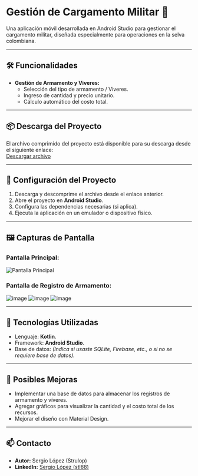 # Gestión de Cargamento Militar 🚁

Una aplicación móvil desarrollada en Android Studio para gestionar el cargamento militar, diseñada especialmente para operaciones en la selva colombiana.

---

## 🛠️ Funcionalidades
- **Gestión de Armamento y Viveres:**
  - Selección del tipo de armamento / Viveres.
  - Ingreso de cantidad y precio unitario.
  - Cálculo automático del costo total.

---

## 📦 Descarga del Proyecto
El archivo comprimido del proyecto está disponible para su descarga desde el siguiente enlace:  
[Descargar archivo](https://drive.google.com/file/d/1rp5hoCkb3Iy08Ee6iWcv7PUATs17k95g/view?usp=sharing)

---

## 🚀 Configuración del Proyecto
1. Descarga y descomprime el archivo desde el enlace anterior.
2. Abre el proyecto en **Android Studio**.
3. Configura las dependencias necesarias (si aplica).
4. Ejecuta la aplicación en un emulador o dispositivo físico.

---

## 🖼️ Capturas de Pantalla
### Pantalla Principal:
![Pantalla Principal](ruta/a/la/imagen.jpg)

### Pantalla de Registro de Armamento:
![image](https://github.com/user-attachments/assets/b09d6c24-74b3-4c9e-b041-c634b4a54652)
![image](https://github.com/user-attachments/assets/b78adfd4-eb04-4a28-b7ae-43a58d992eac)
![image](https://github.com/user-attachments/assets/f55c8790-a35c-4103-9e14-c95b606b69f1)

---

## 🔧 Tecnologías Utilizadas
- Lenguaje: **Kotlin**.
- Framework: **Android Studio**.
- Base de datos: *(Indica si usaste SQLite, Firebase, etc., o si no se requiere base de datos).*

---

## 🤔 Posibles Mejoras
- Implementar una base de datos para almacenar los registros de armamento y víveres.
- Agregar gráficos para visualizar la cantidad y el costo total de los recursos.
- Mejorar el diseño con Material Design.

---

## 📫 Contacto
- **Autor:** Sergio López (Strulop)
- **LinkedIn:** [Sergio López (stl88)](https://www.linkedin.com/in/stl88)

